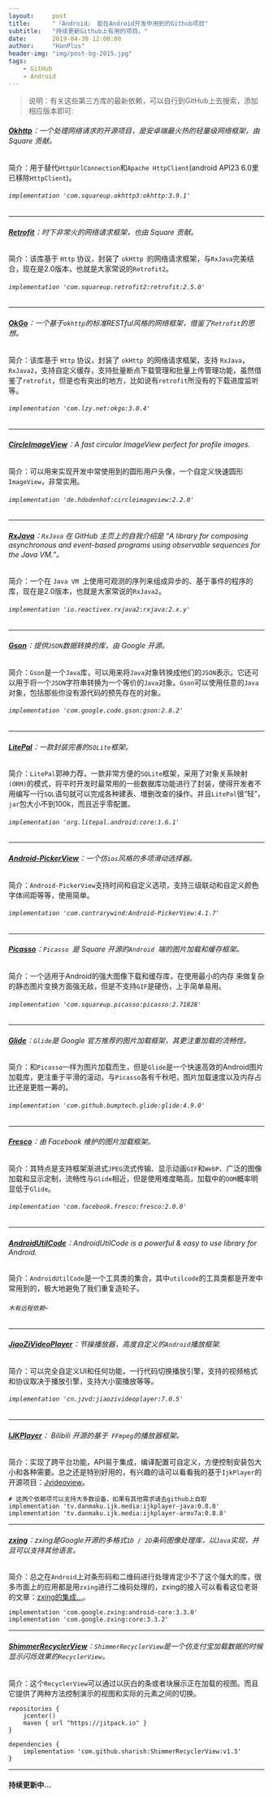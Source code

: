 ```yaml
---
layout:     post
title:      "『Android』 能在Android开发中用到的Github项目"
subtitle:   "持续更新Github上有用的项目。"
date:       2019-04-30 12:00:00
author:     "HanPlus"
header-img: "img/post-bg-2015.jpg"
tags:
	- GitHub
	- Android
---
```


> 说明：有关这些第三方库的最新依赖，可以自行到GitHub上去搜索，添加相应版本即可:


###### **[Okhttp](https://github.com/square/okhttp)**：一个处理网络请求的开源项目，是安卓端最火热的轻量级网络框架，由 Square 贡献。

简介：用于替代`HttpUrlConnection`和`Apache HttpClient`(android API23  6.0里已移除`HttpClient`)。

###### `implementation 'com.squareup.okhttp3:okhttp:3.9.1'`
***

###### **[Retrofit](https://github.com/square/retrofit)**：时下非常火的网络请求框架，也由 Square 贡献。

简介：该库基于 `Http` 协议，封装了 `okHttp `的网络请求框架，与`RxJava`完美结合，现在是2.0版本，也就是大家常说的`Retrofit2`。

###### `implementation 'com.squareup.retrofit2:retrofit:2.5.0'`

***

###### **[OkGo](https://github.com/jeasonlzy/okhttp-OkGo)**：一个基于`okhttp`的标准RESTful风格的网络框架，借鉴了`Retrofit`的思想。

简介：该库基于 `Http` 协议，封装了 `okHttp `的网络请求框架，支持 `RxJava`，`RxJava2`，支持自定义缓存，支持批量断点下载管理和批量上传管理功能，虽然借鉴了`retrofit`，但是也有突出的地方，比如说有`retrofit`所没有的下载进度监听等。

###### `implementation 'com.lzy.net:okgo:3.0.4'`

***

###### **[CircleImageView](https://github.com/hdodenhof/CircleImageView)**：A fast circular ImageView perfect for profile images.

简介：可以用来实现开发中常使用到的圆形用户头像，一个自定义快速圆形`ImageView`，非常实用。

###### `implementation 'de.hdodenhof:circleimageview:2.2.0'`

***

###### **[RxJava](https://github.com/ReactiveX/RxJava)**：`RxJava` 在 GitHub 主页上的自我介绍是 “A library for composing asynchronous and event-based programs using observable sequences for the Java VM.”。

简介：一个在 `Java VM `上使用可观测的序列来组成异步的、基于事件的程序的库，现在是2.0版本，也就是大家常说的`RxJava2`。

###### `implementation 'io.reactivex.rxjava2:rxjava:2.x.y'`

***

###### **[Gson](https://github.com/google/gson)**：提供`JSON`数据转换的库，由 Google 开源。

简介：`Gson`是一个`Java`库，可以用来将`Java`对象转换成他们的`JSON`表示。它还可以用于将一个`JSON`字符串转换为一个等价的`Java`对象。`Gson`可以使用任意的`Java`对象，包括那些你没有源代码的预先存在的对象。

###### `implementation 'com.google.code.gson:gson:2.8.2'`
***

###### **[LitePal](https://github.com/LitePalFramework/LitePal)**：一款封装完善的`SQLite`框架。

简介：`LitePal`郭神力荐，一款非常方便的`SQLite`框架，采用了对象关系映射`(ORM)`的模式，将平时开发时最常用的一些数据库功能进行了封装，使得开发者不用编写一行`SQL`语句就可以完成各种建表、増删改查的操作。并且`LitePal`很“轻”，`jar`包大小不到100k，而且近乎零配置。

###### `implementation 'org.litepal.android:core:1.6.1'`

***
###### **[Android-PickerView](https://github.com/Bigkoo/Android-PickerView)**：一个仿`ios`风格的多项滑动选择器。
简介：`Android-PickerView`支持时间和自定义选项，支持三级联动和自定义颜色字体间距等等，使用简单。

###### `implementation 'com.contrarywind:Android-PickerView:4.1.7'`

***

###### **[Picasso](https://github.com/square/picasso)**：`Picasso `是 Square 开源的`Android `端的图片加载和缓存框架。
简介：一个适用于Android的强大图像下载和缓存库，在使用最小的内存 来做复杂的静态图片变换方面强无敌，但是不支持`GIF`是硬伤，上手简单易用。

###### `implementation 'com.squareup.picasso:picasso:2.71828'`

***

###### **[Glide](https://github.com/bumptech/glide)**：`Glide`是 Google 官方推荐的图片加载框架，其更注重加载的流畅性。

简介：和`Picasso`一样为图片加载而生，但是`Glide`是一个快速高效的Android图片加载库，更注重于平滑的滚动，与`Picasso`各有千秋吧，图片加载速度以及内存占比还是更胜一筹的。

###### `implementation 'com.github.bumptech.glide:glide:4.9.0'`

***

###### **[Fresco](https://github.com/facebook/fresco)**：由 Facebook 维护的图片加载框架。
简介：其特点是支持框架渐进式`JPEG`流式传输、显示动画`GIF`和`WebP`、广泛的图像加载和显示定制，流畅性与`Glide`相近，但是使用难度略高，加载中的`OOM`概率明显低于`Glide`。

###### `implementation 'com.facebook.fresco:fresco:2.0.0'`

***

###### **[AndroidUtilCode](https://github.com/Blankj/AndroidUtilCode)**：AndroidUtilCode is a powerful & easy to use library for Android.

简介：`AndroidUtilCode`是一个工具类的集合，其中`utilcode`的工具类都是开发中常用到的，极大地避免了我们重复造轮子。

###### `木有远程依赖~`

***

###### **[JiaoZiVideoPlayer](https://github.com/lipangit/JiaoZiVideoPlayer)**：节操播放器，高度自定义的`Android`播放框架.

简介：可以完全自定义UI和任何功能，一行代码切换播放引擎，支持的视频格式和协议取决于播放引擎，支持大小窗播放等等。

###### `implementation 'cn.jzvd:jiaozivideoplayer:7.0.5'`

***

###### **[IJKPlayer](https://github.com/bilibili/ijkplayer)**： Bilibili 开源的基于` FFmpeg`的播放器框架。

简介：实现了跨平台功能，API易于集成，编译配置可自定义，方便控制安装包大小和各种需要。总之还是特别好用的，有兴趣的话可以看看我的基于`IjkPlayer`的开源项目：[Jvideoview](https://github.com/nicejiang/Jvideoview)。

```
# 这两个依赖项可以支持大多数设备，如果有其他需求请去github上自取
implementation 'tv.danmaku.ijk.media:ijkplayer-java:0.8.8'
implementation 'tv.danmaku.ijk.media:ijkplayer-armv7a:0.8.8'
```

***

###### **[zxing](https://github.com/zxing/zxing)**：zxing是Google开源的多格式`1D / 2D`条码图像处理库，以`Java`实现，并且可以支持其他语言。
简介：总之在`Android`上对条形码和二维码进行处理肯定少不了这个强大的库，很多市面上的应用都是用`zxing`进行二维码处理的，zxing的接入可以看看这位老哥的文章：[zxing的集成...](https://www.jianshu.com/p/a4ba10da4231)。

```
implementation 'com.google.zxing:android-core:3.3.0'
implementation 'com.google.zxing:core:3.3.2'
```

***

###### **[ShimmerRecyclerView](https://github.com/sharish/ShimmerRecyclerView)**：`ShimmerRecyclerView`是一个仿支付宝加载数据的时候显示闪烁效果的`RecyclerView`。

简介：这个`RecyclerView`可以通过以灰白的条或者块展示正在加载的视图。而且它提供了两种方法控制演示的视图和实际的元素之间的切换。

```
repositories {
    jcenter()
    maven { url "https://jitpack.io" }
}

dependencies {
    implementation 'com.github.sharish:ShimmerRecyclerView:v1.3'
}
```

***

#### **持续更新中...**